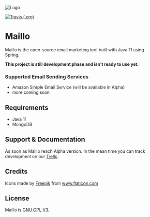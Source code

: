 ![Logo](https://projects.milygosc.pl/maillo/bucket/images/logo.png?v2)

[![Travis (.org)](https://img.shields.io/travis/MilyGosc/Maillo)](https://travis-ci.org/MilyGosc/Maillo)

# Maillo
Maillo is the open-source email marketing tool built with Java 11 using Spring.

**This project is still development phase and isn't ready to use yet.**

### Supported Email Sending Services
* Amazon Simple Email Service (will be available in Alpha)
* more coming soon

## Requirements
* Java 11
* MongoDB

## Support & Documentation
As soon as Maillo reach Alpha version. In the mean time you can track development on our [Trello](https://trello.com/b/wSlw10Cy/maillo).

## Credits
<div>Icons made by <a href="https://www.flaticon.com/authors/freepik" title="Freepik">Freepik</a> from <a href="https://www.flaticon.com/" title="Flaticon">www.flaticon.com</a></div>

## License
Maillo is [GNU GPL V3](https://github.com/MilyGosc/Maillo/blob/master/LICENSE).